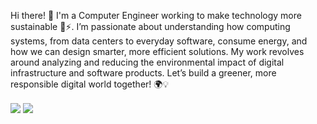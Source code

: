 Hi there! 👋
I'm a Computer Engineer working to make technology more sustainable 🌱⚡️. I’m passionate about understanding how computing systems, from data centers to everyday software, consume energy, and how we can design smarter, more efficient solutions. My work revolves around analyzing and reducing the environmental impact of digital infrastructure and software products. Let’s build a greener, more responsible digital world together! 🌍💡

<img align="center" src="https://github-readme-stats-jaimeib.vercel.app/api?username=jaimeib&count_private=true&show_icons=true&theme=github_dark&hide_border=true&include_all_commits=true&custom_title=Jaime%20Iglesias%20GitHub%20Stats&rank_icon=github&show=prs_merged"/> <img align="center" src="https://github-readme-stats-jaimeib.vercel.app/api/top-langs/?username=jaimeib&theme=github_dark&langs_count=14&layout=compact&hide_border=true&hide_title=true"/>
